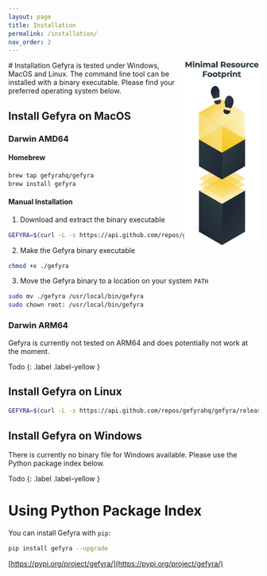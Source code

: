```yaml
---
layout: page
title: Installation
permalink: /installation/
nav_order: 2
---
```

<img src="/assets/images/minfootprint.png" alt="minimal footprint" width="150" style="float:right"/>
# Installation
Gefyra is tested under Windows, MacOS and Linux. The command line tool can be 
installed with a binary executable.
Please find your preferred operating system below.  

## Install Gefyra on MacOS
### Darwin AMD64
#### Homebrew
```zsh
brew tap gefyrahq/gefyra
brew install gefyra
````

#### Manual Installation
1. Download and extract the binary executable
```zsh
GEFYRA=$(curl -L -s https://api.github.com/repos/gefyrahq/gefyra/releases/latest | grep '"browser_download_url": ".*darwin-amd64.*"' | grep -Eo "(http|https)://[a-zA-Z0-9./?=_%:-]*") && curl -LO $GEFYRA && unzip -o $(echo $GEFYRA | grep -oE '[^/]+$') gefyra
```
2. Make the Gefyra binary executable
```zsh
chmod +x ./gefyra
```
3. Move the Gefyra binary to a location on your system `PATH`
```zsh
sudo mv ./gefyra /usr/local/bin/gefyra
sudo chown root: /usr/local/bin/gefyra
```


### Darwin ARM64
Gefyra is currently not tested on ARM64 and does potentially not work at the moment.

Todo
{: .label .label-yellow }

## Install Gefyra on Linux
```bash
GEFYRA=$(curl -L -s https://api.github.com/repos/gefyrahq/gefyra/releases/latest | grep '"browser_download_url": ".*linux.*"' | grep -Eo "(http|https)://[a-zA-Z0-9./?=_%:-]*") && curl -LO $GEFYRA && unzip -o $(echo $GEFYRA | grep -oE '[^/]+$') gefyra && sudo install -o root -g root -m 0755 gefyra /usr/local/bin/gefyra
```

## Install Gefyra on Windows
There is currently no binary file for Windows available. Please use the Python package index below.  

Todo
{: .label .label-yellow }


# Using Python Package Index
You can install Gefyra with `pip`:  
```bash
pip install gefyra --upgrade
```  

[https://pypi.org/project/gefyra/](https://pypi.org/project/gefyra/)
